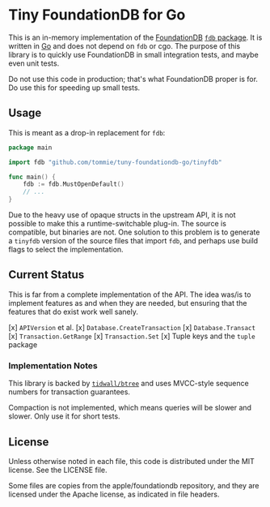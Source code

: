 # Tiny FoundationDB for Go

This is an in-memory implementation of the
[FoundationDB](https://www.foundationdb.org/)
[`fdb` package](https://pkg.go.dev/github.com/apple/foundationdb/bindings/go/src/fdb). It
is written in [Go](https://go.dev/) and does not depend on `fdb` or
cgo. The purpose of this library is to quickly use FoundationDB in
small integration tests, and maybe even unit tests.

Do not use this code in production; that's what FoundationDB proper is
for. Do use this for speeding up small tests.

## Usage

This is meant as a drop-in replacement for `fdb`:

```go
package main

import fdb "github.com/tommie/tuny-foundationdb-go/tinyfdb"

func main() {
    fdb := fdb.MustOpenDefault()
    // ...
}
```

Due to the heavy use of opaque structs in the upstream API, it is not
possible to make this a runtime-switchable plug-in. The source is
compatible, but binaries are not. One solution to this problem is to
generate a `tinyfdb` version of the source files that import `fdb`,
and perhaps use build flags to select the implementation.

## Current Status

This is far from a complete implementation of the API. The idea was/is
to implement features as and when they are needed, but ensuring that
the features that do exist work well sanely.

[x] `APIVersion` et al.
[x] `Database.CreateTransaction`
[x] `Database.Transact`
[x] `Transaction.GetRange`
[x] `Transaction.Set`
[x] Tuple keys and the `tuple` package

### Implementation Notes

This library is backed by
[`tidwall/btree`](https://pkg.go.dev/github.com/tidwall/btree) and
uses MVCC-style sequence numbers for transaction guarantees.

Compaction is not implemented, which means queries will be slower and
slower. Only use it for short tests.

## License

Unless otherwise noted in each file, this code is distributed under
the MIT license. See the LICENSE file.

Some files are copies from the apple/foundationdb repository, and they
are licensed under the Apache license, as indicated in file headers.
